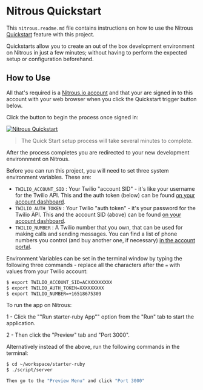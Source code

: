 # Nitrous Quickstart

This `nitrous.readme.md` file contains instructions on how to use the Nitrous [Quickstart](https://www.nitrous.io/quickstarts/) feature with this project.

Quickstarts allow you to create an out of the box development environment on Nitrous in just a few minutes; without having to perform the expected setup or configuration beforehand.

## How to Use

All that's required is a [Nitrous.io account](https://www.nitrous.io) and that your are signed in to this account with your web browser when you click the Quickstart trigger button below.

Click the button to begin the process once signed in:

[![Nitrous Quickstart](https://nitrous-image-icons.s3.amazonaws.com/quickstart.svg)](https://www.nitrous.io/quickstart?repo=https://github.com/twilio/starter-ruby)

> The Quick Start setup process will take several minutes to complete.

After the process completes you are redirected to your new development environnment on Nitrous.

Before you can run this project, you will need to set three system environment variables. These are:

* `TWILIO_ACCOUNT_SID` : Your Twilio "account SID" - it's like your username for the Twilio API.  This and the auth token (below) can be found [on your account dashboard](https://www.twilio.com/user/account).
* `TWILIO_AUTH_TOKEN` : Your Twilio "auth token" - it's your password for the Twilio API.  This and the account SID (above) can be found [on your account dashboard](https://www.twilio.com/user/account).
* `TWILIO_NUMBER` : A Twilio number that you own, that can be used for making calls and sending messages.  You can find a list of phone numbers you control (and buy another one, if necessary) [in the account portal](https://www.twilio.com/user/account/phone-numbers/incoming).

Environment Variables can be set in the terminal window by typing the following three commands - replace all the characters after the `=` with values from your Twilio account:

```bash
$ export TWILIO_ACCOUNT_SID=ACXXXXXXXXX
$ export TWILIO_AUTH_TOKEN=XXXXXXXXX
$ export TWILIO_NUMBER=+16518675309
```

To run the app on Nitrous:

1 - Click the ""Run starter-ruby App"" option from the "Run" tab to start the application.

2 - Then click the "Preview" tab and "Port 3000".

Alternatively instead of the above, run the following commands in the terminal:

```bash
$ cd ~/workspace/starter-ruby
$ ./script/server

Then go to the "Preview Menu" and click "Port 3000"
